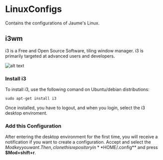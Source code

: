 # LinuxConfigs
Contains the configurations of Jaume's Linux.

## i3wm
i3 is a Free and Open Source Software, tiling window manager. i3 is primarily targeted at advanced users and developers.

![alt text](https://i.imgur.com/YZ6KtEf.png)

### Install i3

To install i3, use the following comand on Ubuntu/debian distributions:
```
sudo apt-get install i3
```
Once installed, you have to logout, and when you login, select the i3 desktop enviroment.

### Add this Configuration

After entering the desktop environment for the first time, you will receive a notification if you want to create a configuration. Accept and select the $Mod key you want. 
Then, clone this repository in **$HOME/.config** and press **$Mod+shift+r**.


